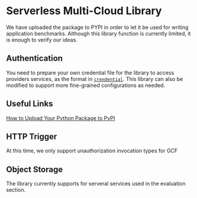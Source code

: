 # Serverless Multi-Cloud Library

We have uploaded the package to PYPI in order to let it be used for writing application benchmarks. Although this library function is currently limited, it is enough to verify our ideas. 

## Authentication
You need to prepare your own credential file for the library to access providers services, as the format in [`crendential`](https://github.com/hd-zhao/serverless_multicloud/tree/main/credential). This library can also be modified to support more fine-grained configurations as needed.



## Useful Links
[How to Upload Your Python Package to PyPI](https://towardsdatascience.com/how-to-upload-your-python-package-to-pypi-de1b363a1b3)


## HTTP Trigger
At this time, we only support unauthorization invocation types for GCF

## Object Storage
The library currently supports for serveral services used in the evaluation section. 





